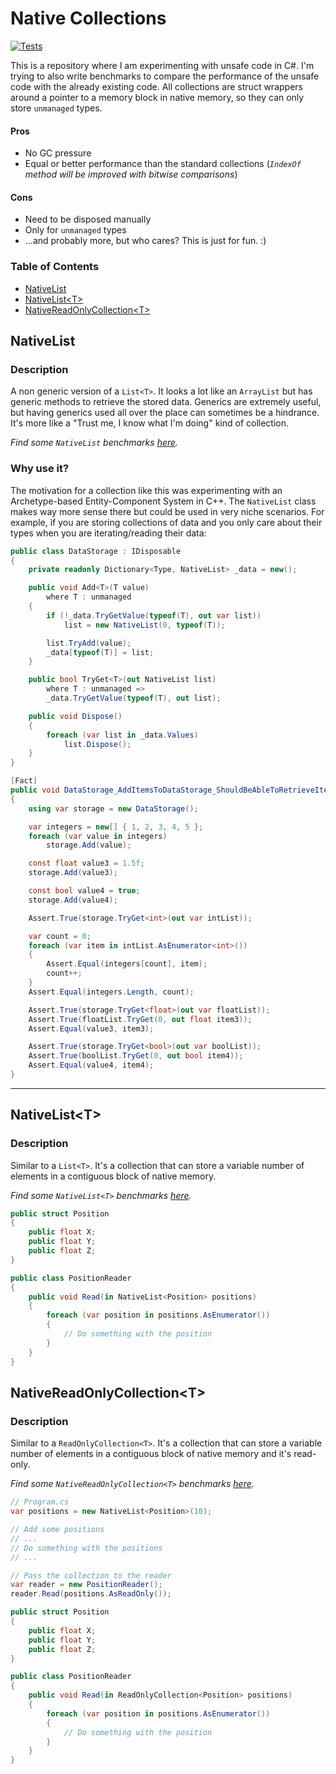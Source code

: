 # Native Collections

[![Tests](https://github.com/andreastme/NCollections/actions/workflows/tests.yml/badge.svg)](https://github.com/andreastme/NCollections/actions/workflows/tests.yml)

This is a repository where I am experimenting with unsafe code in C#. I'm trying to also write benchmarks to compare the
performance of the unsafe code with the already existing code. All collections are struct wrappers around a pointer to a
memory block in native memory, so they can only store `unmanaged` types.

#### Pros

- No GC pressure
- Equal or better performance than the standard collections (_`IndexOf` method will be improved with bitwise
  comparisons_)

#### Cons

- Need to be disposed manually
- Only for `unmanaged` types
- ...and probably more, but who cares? This is just for fun. :)

### Table of Contents

- [NativeList](#nativelist)
- [NativeList\<T>](#nativelistt)
- [NativeReadOnlyCollection\<T>](#nativereadonlycollectiont)

## NativeList

### Description

A non generic version of a `List<T>`. It looks a lot like an `ArrayList` but has generic methods to retrieve the stored
data. Generics are extremely useful, but having generics used all over the place can sometimes be a hindrance. It's more
like a "Trust me, I know what I'm doing" kind of collection.

_Find some `NativeList` benchmarks [here](./.docs/native-list.md)._

### Why use it?

The motivation for a collection like this was experimenting with an Archetype-based Entity-Component System in C++.
The `NativeList` class makes way more sense there but could be used in very niche scenarios. For example, if you are
storing collections of data and you only care about their types when you are iterating/reading their data:

```csharp
public class DataStorage : IDisposable
{
    private readonly Dictionary<Type, NativeList> _data = new();

    public void Add<T>(T value)
        where T : unmanaged
    {
        if (!_data.TryGetValue(typeof(T), out var list))
            list = new NativeList(0, typeof(T));

        list.TryAdd(value);
        _data[typeof(T)] = list;
    }

    public bool TryGet<T>(out NativeList list)
        where T : unmanaged =>
        _data.TryGetValue(typeof(T), out list);

    public void Dispose()
    {
        foreach (var list in _data.Values)
            list.Dispose();
    }
}

[Fact]
public void DataStorage_AddItemsToDataStorage_ShouldBeAbleToRetrieveItems()
{
    using var storage = new DataStorage();

    var integers = new[] { 1, 2, 3, 4, 5 };
    foreach (var value in integers)
        storage.Add(value);

    const float value3 = 1.5f;
    storage.Add(value3);

    const bool value4 = true;
    storage.Add(value4);

    Assert.True(storage.TryGet<int>(out var intList));

    var count = 0;
    foreach (var item in intList.AsEnumerator<int>())
    {
        Assert.Equal(integers[count], item);
        count++;
    }
    Assert.Equal(integers.Length, count);

    Assert.True(storage.TryGet<float>(out var floatList));
    Assert.True(floatList.TryGet(0, out float item3));
    Assert.Equal(value3, item3);

    Assert.True(storage.TryGet<bool>(out var boolList));
    Assert.True(boolList.TryGet(0, out bool item4));
    Assert.Equal(value4, item4);
}
```

---

## NativeList\<T>

### Description

Similar to a `List<T>`. It's a collection that can store a variable number of elements in a contiguous block of native
memory.

_Find some `NativeList<T>` benchmarks [here](./.docs/native-list-generic.md)._

```csharp
public struct Position
{
    public float X;
    public float Y;
    public float Z;
}

public class PositionReader
{
    public void Read(in NativeList<Position> positions)
    {
        foreach (var position in positions.AsEnumerator())
        {
            // Do something with the position
        }
    }
}
```

## NativeReadOnlyCollection\<T>

### Description

Similar to a `ReadOnlyCollection<T>`. It's a collection that can store a variable number of elements in a contiguous
block of native memory and it's read-only.

_Find some `NativeReadOnlyCollection<T>` benchmarks [here](./.docs/native-read-only-collection.md)._

```csharp
// Program.cs
var positions = new NativeList<Position>(10);

// Add some positions
// ...
// Do something with the positions
// ...

// Pass the collection to the reader
var reader = new PositionReader();
reader.Read(positions.AsReadOnly());

public struct Position
{
    public float X;
    public float Y;
    public float Z;
}

public class PositionReader
{
    public void Read(in ReadOnlyCollection<Position> positions)
    {
        foreach (var position in positions.AsEnumerator())
        {
            // Do something with the position
        }
    }
}
```